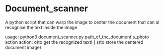 # Document_scanner

A python script that can warp the image to center the document that can al recognise the text inside the image

usage: python3 document_scanner.py path_of_the_document's_photo action
action: o(to get the recognized text) | s(to store the centered document image)
